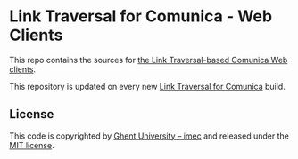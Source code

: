 # Link Traversal for Comunica - Web Clients

This repo contains the sources for [the Link Traversal-based Comunica Web clients](https://comunica.dev/research/link_traversal/).

This repository is updated on every new [Link Traversal for Comunica](https://github.com/comunica/comunica-feature-link-traversal/) build.

## License

This code is copyrighted by [Ghent University – imec](http://idlab.ugent.be/)
and released under the [MIT license](http://opensource.org/licenses/MIT).